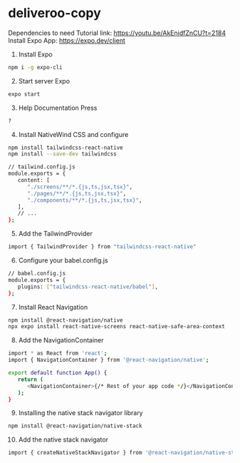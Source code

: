 # deliveroo-copy
Dependencies to need
Tutorial link: https://youtu.be/AkEnidfZnCU?t=2184
Install Expo App: https://expo.dev/client



1.  Install Expo
   ```sh
   npm i -g expo-cli
   ```

02. Start server Expo
   ```sh
   expo start
   ```

03. Help Documentation Press
   ```sh
   ?
   ```

04. Install NativeWind CSS and configure
   ```sh
   npm install tailwindcss-react-native
   npm install --save-dev tailwindcss
   ```

   ```sh
   // tailwind.config.js
   module.exports = {
      content: [
         "./screens/**/*.{js,ts,jsx,tsx}",
         "./pages/**/*.{js,ts,jsx,tsx}",
         "./components/**/*.{js,ts,jsx,tsx}",
      ],
      // ...
   };
   ```

05. Add the TailwindProvider
   ```sh
   import { TailwindProvider } from "tailwindcss-react-native"
   ```

06. Configure your babel.config.js
   ```sh
   // babel.config.js
   module.exports = {
      plugins: ["tailwindcss-react-native/babel"],
   };
   ```
07. Install React Navigation
   ```sh
   npm install @react-navigation/native
   npx expo install react-native-screens react-native-safe-area-context
   ```
08. Add the NavigationContainer
   ```sh
   import * as React from 'react';
   import { NavigationContainer } from '@react-navigation/native';

   export default function App() {
      return (
         <NavigationContainer>{/* Rest of your app code */}</NavigationContainer>
      );
   }
   ```

09. Installing the native stack navigator library
   ```sh
   npm install @react-navigation/native-stack
   ```

10. Add the native stack navigator
   ```sh
   import { createNativeStackNavigator } from '@react-navigation/native-stack';
   ```
